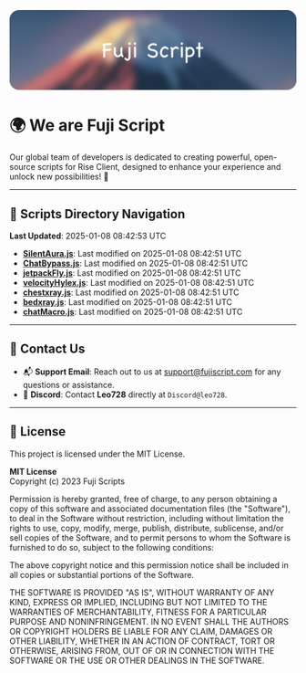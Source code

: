 ![Banner](.github/b.webp)

# 🌍 **We are Fuji Script**

Our global team of developers is dedicated to creating powerful, open-source scripts for Rise Client, designed to enhance your experience and unlock new possibilities! 🌟

---
<!-- SCRIPTS_NAVIGATION_START -->
## 📂 **Scripts Directory Navigation**

**Last Updated**: 2025-01-08 08:42:53 UTC

- **[SilentAura.js](scripts/SilentAura.js)**: Last modified on 2025-01-08 08:42:51 UTC
- **[ChatBypass.js](scripts/ChatBypass.js)**: Last modified on 2025-01-08 08:42:51 UTC
- **[jetpackFly.js](scripts/jetpackFly.js)**: Last modified on 2025-01-08 08:42:51 UTC
- **[velocityHylex.js](scripts/velocityHylex.js)**: Last modified on 2025-01-08 08:42:51 UTC
- **[chestxray.js](scripts/chestxray.js)**: Last modified on 2025-01-08 08:42:51 UTC
- **[bedxray.js](scripts/bedxray.js)**: Last modified on 2025-01-08 08:42:51 UTC
- **[chatMacro.js](scripts/chatMacro.js)**: Last modified on 2025-01-08 08:42:51 UTC

<!-- SCRIPTS_NAVIGATION_END -->

---

## 💬 **Contact Us**  
- 📬 **Support Email**: Reach out to us at [support@fujiscript.com](mailto:support@fujiscript.com) for any questions or assistance.  
- 💬 **Discord**: Contact **Leo728** directly at `Discord@leo728`.

---

## 📜 **License**

This project is licensed under the MIT License.  

**MIT License**  
Copyright (c) 2023 Fuji Scripts  

Permission is hereby granted, free of charge, to any person obtaining a copy of this software and associated documentation files (the "Software"), to deal in the Software without restriction, including without limitation the rights to use, copy, modify, merge, publish, distribute, sublicense, and/or sell copies of the Software, and to permit persons to whom the Software is furnished to do so, subject to the following conditions:  

The above copyright notice and this permission notice shall be included in all copies or substantial portions of the Software.  

THE SOFTWARE IS PROVIDED "AS IS", WITHOUT WARRANTY OF ANY KIND, EXPRESS OR IMPLIED, INCLUDING BUT NOT LIMITED TO THE WARRANTIES OF MERCHANTABILITY, FITNESS FOR A PARTICULAR PURPOSE AND NONINFRINGEMENT. IN NO EVENT SHALL THE AUTHORS OR COPYRIGHT HOLDERS BE LIABLE FOR ANY CLAIM, DAMAGES OR OTHER LIABILITY, WHETHER IN AN ACTION OF CONTRACT, TORT OR OTHERWISE, ARISING FROM, OUT OF OR IN CONNECTION WITH THE SOFTWARE OR THE USE OR OTHER DEALINGS IN THE SOFTWARE.  
